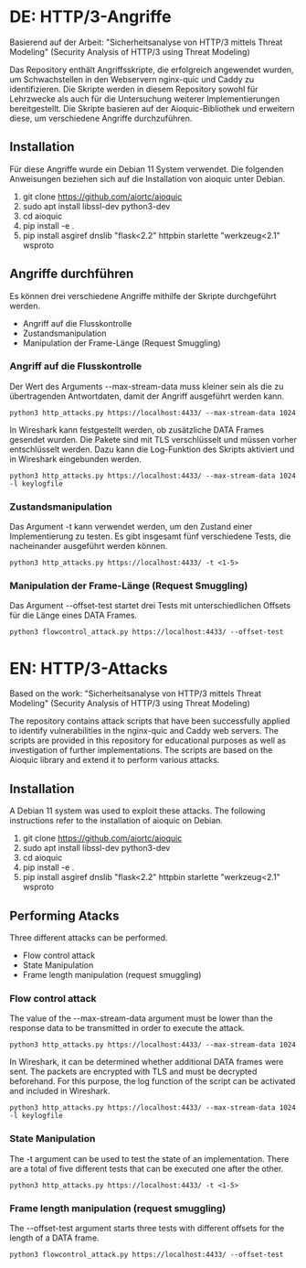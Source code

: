 # DE: HTTP/3-Angriffe

Basierend auf der Arbeit: "Sicherheitsanalyse von HTTP/3 mittels Threat Modeling" (Security Analysis of HTTP/3 using Threat Modeling)

Das Repository enthält Angriffsskripte, die erfolgreich angewendet wurden, um Schwachstellen in den Webservern nginx-quic und Caddy zu identifizieren. Die Skripte werden in diesem Repository sowohl für Lehrzwecke als auch für die Untersuchung weiterer Implementierungen bereitgestellt. Die Skripte basieren auf der Aioquic-Bibliothek und erweitern diese, um verschiedene Angriffe durchzuführen.  

## Installation

Für diese Angriffe wurde ein Debian 11 System verwendet. Die folgenden Anweisungen beziehen sich auf die Installation von aioquic unter Debian.

1. git clone https://github.com/aiortc/aioquic
2. sudo apt install libssl-dev python3-dev
3. cd aioquic
4. pip install -e .
5. pip install asgiref dnslib "flask<2.2" httpbin starlette "werkzeug<2.1" wsproto

## Angriffe durchführen

Es können drei verschiedene Angriffe mithilfe der Skripte durchgeführt werden.

- Angriff auf die Flusskontrolle
- Zustandsmanipulation
- Manipulation der Frame-Länge (Request Smuggling)

### Angriff auf die Flusskontrolle

Der Wert des Arguments --max-stream-data muss kleiner sein als die zu übertragenden Antwortdaten, damit der Angriff ausgeführt werden kann.

``` 
python3 http_attacks.py https://localhost:4433/ --max-stream-data 1024
``` 

In Wireshark kann festgestellt werden, ob zusätzliche DATA Frames gesendet wurden. Die Pakete sind mit TLS verschlüsselt und müssen vorher entschlüsselt werden. Dazu kann die Log-Funktion des Skripts aktiviert und in Wireshark eingebunden werden.

``` 
python3 http_attacks.py https://localhost:4433/ --max-stream-data 1024 -l keylogfile
``` 

### Zustandsmanipulation

Das Argument -t kann verwendet werden, um den Zustand einer Implementierung zu testen. Es gibt insgesamt fünf verschiedene Tests, die nacheinander ausgeführt werden können.

``` 
python3 http_attacks.py https://localhost:4433/ -t <1-5>
``` 

### Manipulation der Frame-Länge (Request Smuggling)

Das Argument --offset-test startet drei Tests mit unterschiedlichen Offsets für die Länge eines DATA Frames.

``` 
python3 flowcontrol_attack.py https://localhost:4433/ --offset-test
``` 


# EN: HTTP/3-Attacks

Based on the work: "Sicherheitsanalyse von HTTP/3 mittels Threat Modeling" (Security Analysis of HTTP/3 using Threat Modeling)

The repository contains attack scripts that have been successfully applied to identify vulnerabilities in the nginx-quic and Caddy web servers. The scripts are provided in this repository for educational purposes as well as investigation of further implementations. The scripts are based on the Aioquic library and extend it to perform various attacks.  


## Installation

A Debian 11 system was used to exploit these attacks. The following instructions refer to the installation of aioquic on Debian.

1. git clone https://github.com/aiortc/aioquic
2. sudo apt install libssl-dev python3-dev
3. cd aioquic
4. pip install -e .
5. pip install asgiref dnslib "flask<2.2" httpbin starlette "werkzeug<2.1" wsproto


## Performing Atacks

Three different attacks can be performed.

- Flow control attack
- State Manipulation
- Frame length manipulation (request smuggling)


### Flow control attack

The value of the --max-stream-data argument must be lower than the response data to be transmitted in order to execute the attack.

``` 
python3 http_attacks.py https://localhost:4433/ --max-stream-data 1024
``` 

In Wireshark, it can be determined whether additional DATA frames were sent. The packets are encrypted with TLS and must be decrypted beforehand. For this purpose, the log function of the script can be activated and included in Wireshark.

``` 
python3 http_attacks.py https://localhost:4433/ --max-stream-data 1024 -l keylogfile
``` 

### State Manipulation

The -t argument can be used to test the state of an implementation. There are a total of five different tests that can be executed one after the other.

``` 
python3 http_attacks.py https://localhost:4433/ -t <1-5>
``` 

### Frame length manipulation (request smuggling)

The --offset-test argument starts three tests with different offsets for the length of a DATA frame.

``` 
python3 flowcontrol_attack.py https://localhost:4433/ --offset-test
``` 